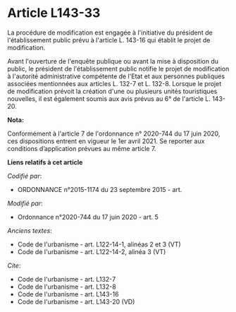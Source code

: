 # Article L143-33

La procédure de modification est engagée à l'initiative du président de l'établissement public prévu à l'article L. 143-16
qui établit le projet de modification.

Avant l'ouverture de l'enquête publique ou avant la mise à disposition du public, le président de l'établissement public
notifie le projet de modification à l'autorité administrative compétente de l'Etat et aux personnes publiques associées
mentionnées aux articles L. 132-7 et L. 132-8. Lorsque le projet de modification prévoit la création d'une ou plusieurs
unités touristiques nouvelles, il est également soumis aux avis prévus au 6° de l'article L. 143-20.

**Nota:**

Conformément à l'article 7 de l'ordonnance n° 2020-744 du 17 juin 2020, ces dispositions entrent en vigueur le 1er avril
2021. Se reporter aux conditions d’application prévues au même article 7.

**Liens relatifs à cet article**

_Codifié par_:

  - ORDONNANCE n°2015-1174 du 23 septembre 2015 - art.

_Modifié par_:

  - Ordonnance n°2020-744 du 17 juin 2020 - art. 5

_Anciens textes_:

  - Code de l'urbanisme - art. L122-14-1, alinéas 2 et 3 (VT)
  - Code de l'urbanisme - art. L122-14-2, alinéa 3 (VT)

_Cite_:

  - Code de l'urbanisme - art. L132-7
  - Code de l'urbanisme - art. L132-8
  - Code de l'urbanisme - art. L143-16
  - Code de l'urbanisme - art. L143-20 (VD)
